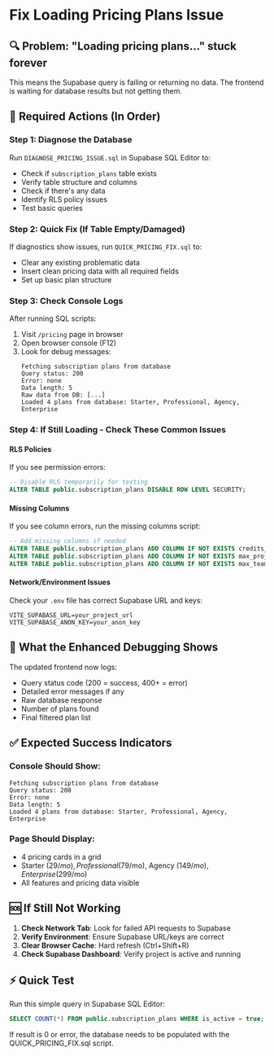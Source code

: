 # Fix Loading Pricing Plans Issue

## 🔍 Problem: "Loading pricing plans..." stuck forever

This means the Supabase query is failing or returning no data. The frontend is waiting for database results but not getting them.

## 🚀 Required Actions (In Order)

### Step 1: Diagnose the Database
Run `DIAGNOSE_PRICING_ISSUE.sql` in Supabase SQL Editor to:
- Check if `subscription_plans` table exists
- Verify table structure and columns
- Check if there's any data
- Identify RLS policy issues
- Test basic queries

### Step 2: Quick Fix (If Table Empty/Damaged)
If diagnostics show issues, run `QUICK_PRICING_FIX.sql` to:
- Clear any existing problematic data
- Insert clean pricing data with all required fields
- Set up basic plan structure

### Step 3: Check Console Logs
After running SQL scripts:
1. Visit `/pricing` page in browser
2. Open browser console (F12)
3. Look for debug messages:
   ```
   Fetching subscription plans from database
   Query status: 200
   Error: none
   Data length: 5
   Raw data from DB: [...]
   Loaded 4 plans from database: Starter, Professional, Agency, Enterprise
   ```

### Step 4: If Still Loading - Check These Common Issues

#### RLS Policies
If you see permission errors:
```sql
-- Disable RLS temporarily for testing
ALTER TABLE public.subscription_plans DISABLE ROW LEVEL SECURITY;
```

#### Missing Columns
If you see column errors, run the missing columns script:
```sql
-- Add missing columns if needed
ALTER TABLE public.subscription_plans ADD COLUMN IF NOT EXISTS credits_per_month INTEGER DEFAULT 0;
ALTER TABLE public.subscription_plans ADD COLUMN IF NOT EXISTS max_projects INTEGER DEFAULT 1;
ALTER TABLE public.subscription_plans ADD COLUMN IF NOT EXISTS max_team_members INTEGER DEFAULT 1;
```

#### Network/Environment Issues
Check your `.env` file has correct Supabase URL and keys:
```
VITE_SUPABASE_URL=your_project_url
VITE_SUPABASE_ANON_KEY=your_anon_key
```

## 🔧 What the Enhanced Debugging Shows

The updated frontend now logs:
- Query status code (200 = success, 400+ = error)
- Detailed error messages if any
- Raw database response
- Number of plans found
- Final filtered plan list

## ✅ Expected Success Indicators

### Console Should Show:
```
Fetching subscription plans from database
Query status: 200
Error: none
Data length: 5
Loaded 4 plans from database: Starter, Professional, Agency, Enterprise
```

### Page Should Display:
- 4 pricing cards in a grid
- Starter ($29/mo), Professional ($79/mo), Agency ($149/mo), Enterprise ($299/mo)
- All features and pricing data visible

## 🆘 If Still Not Working

1. **Check Network Tab**: Look for failed API requests to Supabase
2. **Verify Environment**: Ensure Supabase URL/keys are correct
3. **Clear Browser Cache**: Hard refresh (Ctrl+Shift+R)
4. **Check Supabase Dashboard**: Verify project is active and running

## ⚡ Quick Test

Run this simple query in Supabase SQL Editor:
```sql
SELECT COUNT(*) FROM public.subscription_plans WHERE is_active = true;
```

If result is 0 or error, the database needs to be populated with the QUICK_PRICING_FIX.sql script.
